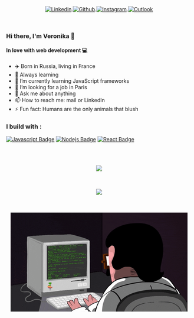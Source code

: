 <p align="center">
  <a href="https://www.linkedin.com/in/veronika-grebenshchikova-735ba8214/">
    <img align="center" height="27px" alt="Linkedin" width="100px" src="https://img.shields.io/badge/Linkedin-0A66C2?style=for-the-badge&logo=Linkedin&logoColor=white" />
  </a>

  <a href="https://github.com/g-veronika">
    <img align="center" height="27px" alt="Github" width="100px" src="https://img.shields.io/badge/Github-181717?style=for-the-badge&logo=Github&logoColor=white" />
  </a>
  <a href="https://www.instagram.com/veronika.piletskaya/?hl=fr">
  <img align="center" height="27px" alt="Instagram" width="100px" src="https://img.shields.io/badge/Instagram-E4405F?style=for-the-badge&logo=instagram&logoColor=white" />
</a>
<a href="mailto:gveronikaa@hotmail.com">
  <img align="center" height="27px" alt="Outlook" width="100px" src="https://img.shields.io/badge/outlook-0072C6?style=for-the-badge&logo=microsoft&logoColor=white" />
</a>
</p>
<br />

### Hi there, I'm Veronika 👋
#### In love with web development  💻


- ✈️ Born in Russia, living in France 
- 🚀 Always learning
- 🌱 I’m currently learning JavaScript frameworks
- 🤔 I’m looking for a job in Paris
- 💬 Ask me about anything 
- 📫 How to reach me: mail or LinkedIn
- ⚡ Fun fact: Humans are the only animals that blush

### I build with : 
[![Javascript Badge](https://img.shields.io/badge/-Javascript-F0DB4F?style=for-the-badge&labelColor=black&logo=javascript&logoColor=F0DB4F)](#) 
[![Nodejs Badge](https://img.shields.io/badge/-Node.js-3C873A?style=for-the-badge&labelColor=black&logo=node.js&logoColor=3C873A)](#)
[![React Badge](https://img.shields.io/badge/-React-61DBFB?style=for-the-badge&labelColor=black&logo=react&logoColor=61DBFB)](#)


<br />
<br />
<p align="center"><img src="https://github-readme-stats.vercel.app/api?username=g-veronika&show_icons=true&theme=cobalt" /></p>

<br />
<p align="center"><img src="https://media.giphy.com/media/vFKqnCdLPNOKc/giphy.gif" /></p>


<br />

<p align="center"><img src=assets/imgs/gifs/giphy.gif /></p>
